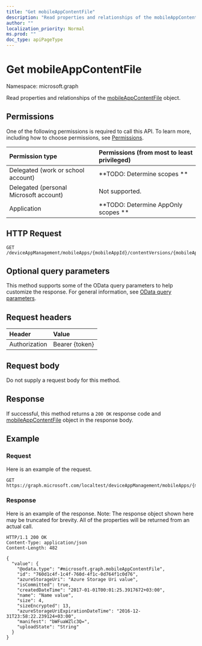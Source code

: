 ```yaml
---
title: "Get mobileAppContentFile"
description: "Read properties and relationships of the mobileAppContentFile object."
author: ""
localization_priority: Normal
ms.prod: ""
doc_type: apiPageType
---
```


# Get mobileAppContentFile

Namespace: microsoft.graph

Read properties and relationships of the [mobileAppContentFile](../resources/mobileappcontentfile.md) object.

## Permissions
One of the following permissions is required to call this API. To learn more, including how to choose permissions, see [Permissions](/concepts/permissions-reference.md).

|Permission type|Permissions (from most to least privileged)|
|:---|:---|
|Delegated (work or school account)|**TODO: Determine scopes **|
|Delegated (personal Microsoft account)|Not supported.|
|Application|**TODO: Determine AppOnly scopes **|

## HTTP Request
<!-- {
  "blockType": "ignored"
}
-->
``` http
GET /deviceAppManagement/mobileApps/{mobileAppId}/contentVersions/{mobileAppContentId}/files/{mobileAppContentFileId}
```

## Optional query parameters
This method supports some of the OData query parameters to help customize the response. For general information, see [OData query parameters](/graph/query-parameters).

## Request headers
|Header|Value|
|:---|:---|
|Authorization|Bearer {token}|

## Request body
Do not supply a request body for this method.

## Response
If successful, this method returns a `200 OK` response code and [mobileAppContentFile](../resources/mobileappcontentfile.md) object in the response body.

## Example

### Request
Here is an example of the request.
<!-- {
  "blockType": "request",
  "name": "get_mobileappcontentfile"
}
-->
``` http
GET https://graph.microsoft.com/localtest/deviceAppManagement/mobileApps/{mobileAppId}/contentVersions/{mobileAppContentId}/files/{mobileAppContentFileId}
```

### Response
Here is an example of the response. Note: The response object shown here may be truncated for brevity. All of the properties will be returned from an actual call.
<!-- {
  "blockType": "response",
  "truncated": true,
  "@odata.type": "microsoft.graph.mobileAppContentFile"
}
-->
``` http
HTTP/1.1 200 OK
Content-Type: application/json
Content-Length: 482

{
  "value": {
    "@odata.type": "#microsoft.graph.mobileAppContentFile",
    "id": "760d1c4f-1c4f-760d-4f1c-0d764f1c0d76",
    "azureStorageUri": "Azure Storage Uri value",
    "isCommitted": true,
    "createdDateTime": "2017-01-01T00:01:25.3917672+03:00",
    "name": "Name value",
    "size": 4,
    "sizeEncrypted": 13,
    "azureStorageUriExpirationDateTime": "2016-12-31T23:58:22.239124+03:00",
    "manifest": "bWFuaWZlc3Q=",
    "uploadState": "String"
  }
}
```

